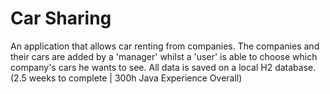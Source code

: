 # Car Sharing
An application that allows car renting from companies. 
The companies and their cars are added by a 'manager' whilst a 'user' is able to choose which company's cars he wants to see.
All data is saved on a local H2 database. (2.5 weeks to complete | 300h Java Experience Overall)